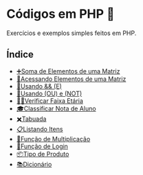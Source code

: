 # Códigos em PHP 🐘

Exercícios e exemplos simples feitos em PHP.

## Índice

- [➕Soma de Elementos de uma Matriz](https://github.com/gabriel-alex279/PHP/blob/main/PHP/1-Soma%20de%20elementos%20de%20uma%20matriz.txt)
- [🧮Acessando Elementos de uma Matriz](https://github.com/gabriel-alex279/PHP/blob/main/PHP/2-Acessando%20elementos%20de%20uma%20matriz.txt)
- [🔗Usando && (E)](https://github.com/gabriel-alex279/PHP/blob/main/PHP/3-Usando%20%26%26%20(E).txt)
- [🔀Usando (OU) e (NOT)](https://github.com/gabriel-alex279/PHP/blob/main/PHP/4-Usando%20(OU)%20e%20%20(NOT).txt)
- [👶🧓Verificar Faixa Etária](https://github.com/gabriel-alex279/PHP/blob/main/PHP/5-Verificar%20faixa%20et%C3%A1ria.txt)
- [🎓Classificar Nota de Aluno](https://github.com/gabriel-alex279/PHP/blob/main/PHP/6-Classificar%20nota%20de%20aluno.txt)
- [✖️Tabuada](https://github.com/gabriel-alex279/PHP/blob/main/PHP/7-Tabuada.txt)
- [📋Listando Itens](https://github.com/gabriel-alex279/PHP/blob/main/PHP/8-Listando%20itens.txt)
- [🧠Função de Multiplicação](https://github.com/gabriel-alex279/PHP/blob/main/PHP/9-Fun%C3%A7%C3%A3o%20de%20Multiplica%C3%A7%C3%A3o.txt)
- [🔐Função de Login](https://github.com/gabriel-alex279/PHP/blob/main/PHP/10-Fun%C3%A7%C3%A3o%20de%20Login.txt)
- [📦Tipo de Produto](https://github.com/gabriel-alex279/PHP/blob/main/PHP/11-Tipo%20de%20Produto.txt)
- [📚Dicionário](https://github.com/gabriel-alex279/PHP/blob/main/PHP/12-Dicion%C3%A1rio.txt)
